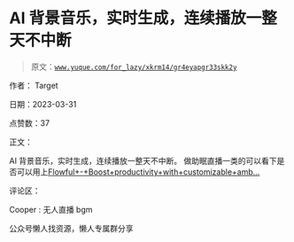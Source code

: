 # AI 背景音乐，实时生成，连续播放一整天不中断

> 原文：[`www.yuque.com/for_lazy/xkrm14/gr4eyapgr33skk2y`](https://www.yuque.com/for_lazy/xkrm14/gr4eyapgr33skk2y)



作者： Target



日期：2023-03-31



点赞数：37



正文：



AI 背景音乐，实时生成，连续播放一整天不中断。 做助眠直播一类的可以看下是否可以用上[Flowful+-+Boost+productivity+with+customizable+amb...](https://www.flowful.app/)



评论区：



Cooper : 无人直播 bgm



公众号懒人找资源，懒人专属群分享

